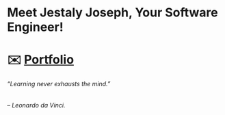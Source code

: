 # Meet Jestaly Joseph, Your Software Engineer!
<h1>✉️ <a href="https://jc14-ai.github.io/Resume/">Portfolio</a></h1>

###### “Learning never exhausts the mind.”
###### – Leonardo da Vinci.
